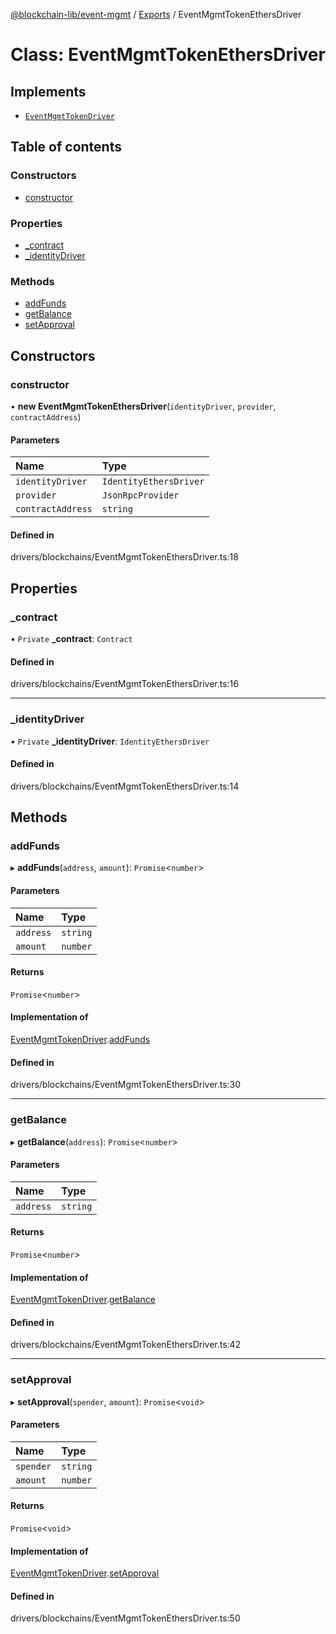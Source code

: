 [@blockchain-lib/event-mgmt](../README.md) / [Exports](../modules.md) / EventMgmtTokenEthersDriver

# Class: EventMgmtTokenEthersDriver

## Implements

- [`EventMgmtTokenDriver`](../interfaces/EventMgmtTokenDriver.md)

## Table of contents

### Constructors

- [constructor](EventMgmtTokenEthersDriver.md#constructor)

### Properties

- [\_contract](EventMgmtTokenEthersDriver.md#_contract)
- [\_identityDriver](EventMgmtTokenEthersDriver.md#_identitydriver)

### Methods

- [addFunds](EventMgmtTokenEthersDriver.md#addfunds)
- [getBalance](EventMgmtTokenEthersDriver.md#getbalance)
- [setApproval](EventMgmtTokenEthersDriver.md#setapproval)

## Constructors

### constructor

• **new EventMgmtTokenEthersDriver**(`identityDriver`, `provider`, `contractAddress`)

#### Parameters

| Name | Type |
| :------ | :------ |
| `identityDriver` | `IdentityEthersDriver` |
| `provider` | `JsonRpcProvider` |
| `contractAddress` | `string` |

#### Defined in

drivers/blockchains/EventMgmtTokenEthersDriver.ts:18

## Properties

### \_contract

• `Private` **\_contract**: `Contract`

#### Defined in

drivers/blockchains/EventMgmtTokenEthersDriver.ts:16

___

### \_identityDriver

• `Private` **\_identityDriver**: `IdentityEthersDriver`

#### Defined in

drivers/blockchains/EventMgmtTokenEthersDriver.ts:14

## Methods

### addFunds

▸ **addFunds**(`address`, `amount`): `Promise`<`number`\>

#### Parameters

| Name | Type |
| :------ | :------ |
| `address` | `string` |
| `amount` | `number` |

#### Returns

`Promise`<`number`\>

#### Implementation of

[EventMgmtTokenDriver](../interfaces/EventMgmtTokenDriver.md).[addFunds](../interfaces/EventMgmtTokenDriver.md#addfunds)

#### Defined in

drivers/blockchains/EventMgmtTokenEthersDriver.ts:30

___

### getBalance

▸ **getBalance**(`address`): `Promise`<`number`\>

#### Parameters

| Name | Type |
| :------ | :------ |
| `address` | `string` |

#### Returns

`Promise`<`number`\>

#### Implementation of

[EventMgmtTokenDriver](../interfaces/EventMgmtTokenDriver.md).[getBalance](../interfaces/EventMgmtTokenDriver.md#getbalance)

#### Defined in

drivers/blockchains/EventMgmtTokenEthersDriver.ts:42

___

### setApproval

▸ **setApproval**(`spender`, `amount`): `Promise`<`void`\>

#### Parameters

| Name | Type |
| :------ | :------ |
| `spender` | `string` |
| `amount` | `number` |

#### Returns

`Promise`<`void`\>

#### Implementation of

[EventMgmtTokenDriver](../interfaces/EventMgmtTokenDriver.md).[setApproval](../interfaces/EventMgmtTokenDriver.md#setapproval)

#### Defined in

drivers/blockchains/EventMgmtTokenEthersDriver.ts:50
